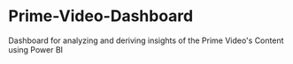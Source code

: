 # Prime-Video-Dashboard
Dashboard for analyzing and deriving insights  of the Prime Video's Content using Power BI

